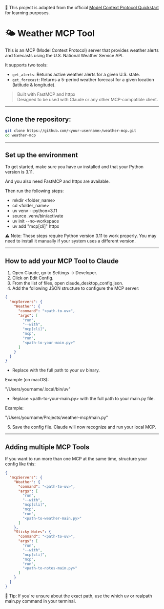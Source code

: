 📌 This project is adapted from the official [Model Context Protocol Quickstart](https://modelcontextprotocol.io/quickstart/server) for learning purposes.

# 🌤️ Weather MCP Tool

This is an MCP (Model Context Protocol) server that provides weather alerts and forecasts using the U.S. National Weather Service API.

It supports two tools:
- `get_alerts`: Returns active weather alerts for a given U.S. state.
- `get_forecast`: Returns a 5-period weather forecast for a given location (latitude & longitude).

> Built with FastMCP and httpx  
> Designed to be used with Claude or any other MCP-compatible client.

---

## Clone the repository:
   ```bash
   git clone https://github.com/<your-username>/weather-mcp.git
   cd weather-mcp
   ```

---

## Set up the environment

To get started, make sure you have uv installed and that your Python version is 3.11.

And you also need FastMCP and httpx are available.

Then run the following steps:
- mkdir <folder_name>
- cd <folder_name>
- uv venv --python=3.11
- source .venv/bin/activate
- uv init --no-workspace
- uv add "mcp[cli]" httpx

⚠️ Note: These steps require Python version 3.11 to work properly. You may need to install it manually if your system uses a different version.

---

## How to add your MCP Tool to Claude
1. Open Claude, go to Settings → Developer.
2. Click on Edit Config.
3. From the list of files, open claude_desktop_config.json.
4. Add the following JSON structure to configure the MCP server:
```JSON
{
  "mcpServers": {
    "Weather": {
      "command": "<path-to-uv>",
      "args": [
        "run",
        "--with",
        "mcp[cli]",
        "mcp",
        "run",
        "<path-to-your-main.py>"
      ]
    }
  }
}
```

- Replace <path-to-uv> with the full path to your uv binary.

Example (on macOS):

"/Users/yourname/.local/bin/uv"

- Replace <path-to-your-main.py> with the full path to your main.py file.

Example:

"/Users/yourname/Projects/weather-mcp/main.py"

5. Save the config file. Claude will now recognize and run your local MCP.

---

## Adding multiple MCP Tools
If you want to run more than one MCP at the same time, structure your config like this:

```JSON
{
  "mcpServers": {
    "Weather": {
      "command": "<path-to-uv>",
      "args": [
        "run",
        "--with",
        "mcp[cli]",
        "mcp",
        "run",
        "<path-to-weather-main.py>"
      ]
    },
    "Sticky Notes": {
      "command": "<path-to-uv>",
      "args": [
        "run",
        "--with",
        "mcp[cli]",
        "mcp",
        "run",
        "<path-to-notes-main.py>"
      ]
    }
  }
}
```

📌 Tip: If you're unsure about the exact path, use the which uv or realpath main.py command in your terminal.